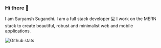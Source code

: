 ### Hi there 👋

I am Suryansh Sugandhi. I am a full stack developer 💻
I work on the MERN stack to create beautiful, robust and minimalist web and mobile applications.

<!--
**suryanshsugandhi/suryanshsugandhi** is a ✨ _special_ ✨ repository because its `README.md` (this file) appears on your GitHub profile.

Here are some ideas to get you started:

- 🔭 I’m currently working on React Native apps for Android and iOS
- 👯 I’m looking to collaborate on open-source React and React native packages. Drop me a line [here](mailto:suryansh71199@gmail.com) if you have any cool ideas.
- ⚡ I have an appetite to learn new things every day. Arduous for writing clean, scalable, and beautiful code. I want to solve real-world challenges with ingenious technologies.

Feel free to reach out if you're looking for a developer, have a question or just want to connect.
[Website](https://suryansh.codes)
[Mail](mailto:suryansh71199@gmail.com)
[Linkedin](https://www.linkedin.com/in/suryanshsugandhi)

-->

![Github stats](https://github-readme-stats.vercel.app/api?username=suryanshsugandhi)
